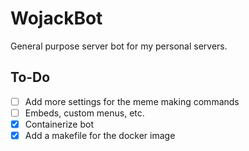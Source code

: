 # WojackBot

General purpose server bot for my personal servers.

## To-Do

- [ ] Add more settings for the meme making commands
- [ ] Embeds, custom menus, etc.
- [x] Containerize bot
- [x] Add a makefile for the docker image
